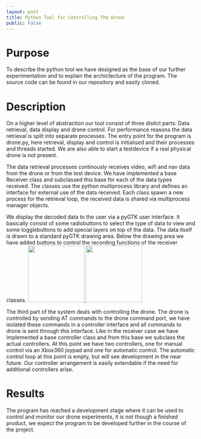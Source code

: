 ```yaml
---
layout: post
title: Python Tool for Controlling The Drone
public: False
---
```


Purpose
=======
To describe the python tool we have designed as the base of our further experimentation
and to explain the archictecture of the program. The source code can be found in our repository 
and easily cloned.

Description
===========
On a higher level of abstraction our tool consist of three distict parts: Data retrieval, 
data display and drone control. For performance reasons the data retrieval is split into
separate processes. The entry point for the program is drone.py, here retrieval, display 
and control is initialised and their processes and threads started. We are also able to
start a testdevice if a real physical drone is not present.

The data retrieval processes continously receives video, wifi and nav data from the drone or from
the test device. We have implemented a base Receiver class and subclassed this base for each of the
data types received. The classes use the python multiprocess library and defines an interface for 
external use of the data received. Each class spawn a new process for the retrieval loop, the received 
data is shared via multiprocess manager objects.

We display the decoded data to the user via a pyGTK user interface. It basically consist of some radiobuttons
to select the type of data to view and some togglebuttons to add special layers on top of the data. The data 
itself is drawn to a standard pyGTK drawing area. Below the drawing area we have added buttons to control 
the recording functions of the receiver classes.
<a href="/Navigation-for-Robots-with-WIFI-and-CV/images/dronetool.png">
<img src="/Navigation-for-Robots-with-WIFI-and-CV/images/thumbs/dronetool.png" width="150" height="150">
</a><a href="/Navigation-for-Robots-with-WIFI-and-CV/images/controller.png">
<img src="/Navigation-for-Robots-with-WIFI-and-CV/images/thumbs/controller.png" width="150" height="150">
</a>


The third part of the system deals with controlling the drone. The drone is controlled by sending AT 
commands to the drone command port, we have isolated these commands in a controller interface and all commands 
to drone is sent through this interface. Like in the receiver case we have implemented a base controller class and 
from this base we subclass the actual controllers. At this point we have two controllers, one for manual control 
via an Xbox360 joypad and one for automatic control. The automatic control loop at this point is empty, but will 
see development in the near future. Our controller arrangement is easily extendable if the need for 
additional controllers arise.

Results
=======
The program has reached a development stage where it can be used to control and monitor our
drone experiments, it is not though a finished product, we expect the program to be developed further in the course 
of the project.